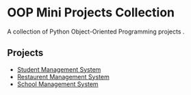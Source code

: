 # OOP Mini Projects Collection

A collection of Python Object-Oriented Programming projects .

## Projects
- [Student Management System](./student-management-system/)
- [Restaurent Management System](./Restaurent_management/)
- [School Management System](./School%20management/)
